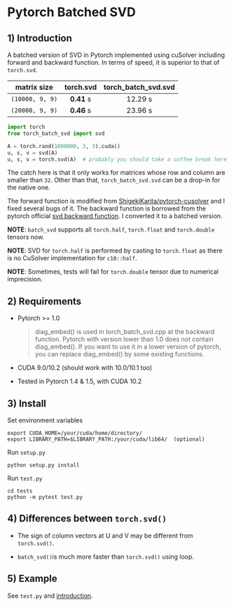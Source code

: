 # Pytorch Batched SVD

## 1) Introduction

A batched version of SVD in Pytorch implemented using cuSolver 
including forward and backward function.
In terms of speed, it is superior to that of `torch.svd`.

| matrix size    | torch.svd     | torch_batch_svd.svd  |
| -------------  |:-------------:| :-------------------:|
| `(10000, 9, 9)`  | **0.41** s    | 12.29 s              |
| `(20000, 9, 9)`  | **0.46** s    | 23.96 s              |


``` python
import torch
from torch_batch_svd import svd

A = torch.rand(1000000, 3, 3).cuda()
u, s, v = svd(A)
u, s, v = torch.svd(A)  # probably you should take a coffee break here
```

The catch here is that it only works for matrices whose row and column are smaller than `32`.
Other than that, `torch_batch_svd.svd` can be a drop-in for the native one.
 
The forward function is modified from [ShigekiKarita/pytorch-cusolver](https://github.com/ShigekiKarita/pytorch-cusolver) and I fixed several bugs of it. The backward function is borrowed from the pytorch official [svd backward function](https://github.com/pytorch/pytorch/blob/b0545aa85f7302be5b9baf8320398981365f003d/tools/autograd/templates/Functions.cpp#L1476). I converted it to a batched version.

**NOTE**: `batch_svd` supports all `torch.half`, `torch.float` and `torch.double` tensors now. 

**NOTE**: SVD for `torch.half` is performed by casting to `torch.float` 
as there is no CuSolver implementation for `c10::half`.   

**NOTE**: Sometimes, tests will fail for `torch.double` tensor due to numerical imprecision.

## 2) Requirements

- Pytorch >= 1.0

    > diag_embed() is used in torch_batch_svd.cpp at the backward function. Pytorch with version lower than 1.0 does not contain diag_embed(). If you want to use it in a lower version of pytorch, you can replace diag_embed() by some existing functions.

- CUDA 9.0/10.2 (should work with 10.0/10.1 too)

- Tested in Pytorch 1.4 & 1.5, with CUDA 10.2

## 3) Install

Set environment variables

``` shell
export CUDA_HOME=/your/cuda/home/directory/
export LIBRARY_PATH=$LIBRARY_PATH:/your/cuda/lib64/  (optional)
```

Run `setup.py`

``` shell
python setup.py install
```

Run `test.py`

```shell
cd tests
python -m pytest test.py
```

## 4) Differences between `torch.svd()`

- The sign of column vectors at U and V may be different from `torch.svd()`.

- `batch_svd()`is much more faster than `torch.svd()` using loop.

## 5) Example

See `test.py` and [introduction](#1-introduction).
